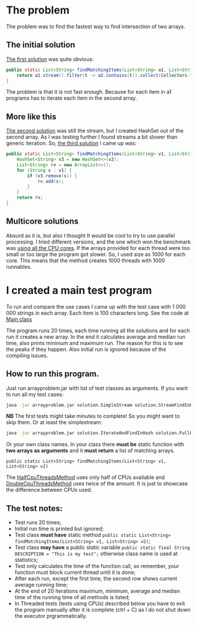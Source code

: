 # The problem

The problem was to find the fastest way to find intersection of two arrays.

## The initial solution

[The first solution](solutions/solution/SimpleStream.java)  was quite obvious:

```java
public static List<String> findMatchingItems(List<String> a1, List<String> a2) {
    return a1.stream().filter(t -> a2.contains(t)).collect(Collectors.toList());
}
```

The problem is that it is not fast enough. Because for each item in a1 programs has to iterate each item in the second array.

## More like this

[The second solution](solutions/solution/StreamFindInHash.java) was still the stream, but I created HashSet out of the second array. As I was testing further I found streams a bit slower than generic iteration. So, [the third solution](solutions/solution/IterateAndFindInHash.java) I came up was:

```java
public static List<String> findMatchingItems(List<String> v1, List<String> v2) {
    HashSet<String> v3 = new HashSet<>(v2);
    List<String> rv = new ArrayList<>();
    for (String s : v1) {
        if (v3.remove(s)) {
            rv.add(s);
        }
    }
    return rv;
}
```

## Multicore solutions

Absurd as it is, but also I thought It would be cool to try to use parallel processing. I tried different versions, and the one which won the benchmark was [using all the CPU cores](solutions/solution/FullCpuThreadsMethod.java). If the arrays provided for each thread were too small or too large the program got slower. So, I used size as 1000 for each core. This means that the method creates 1000 threads with 1000 runnables.

# I created a main test program

To run and compare the use cases I came up with the test case with 1 000 000 strings in each array. Each item is 100 characters long. See the code at [Main class](src/main/java/Main.java)

The program runs 20 times, each time running all the solutions and for each run it creates a new array. In the end it calculates average and median run time, also prints minimum and maximum run. The reason for this is to see the peaks if they happen. Also initial run is ignored because of the compiling issues.

## How to run this program.

Just run arrayproblem.jar with list of test classes as arguments. If you want to run all my test cases:

```bash
java -jar arrayproblem.jar solution.SimpleStream solution.StreamFindInHash solution.IterateAndFindInHash solution.FullCpuThreadsMethod solution.HalfCpuThreadsMethod solution.DoubleCpuThreadsMethod
```

**NB** The first tests might take minutes to complete! So you might want to skip them. Or at least the simplestream:

```bash
java -jar arrayproblem.jar solution.IterateAndFindInHash solution.FullCpuThreadsMethod solution.HalfCpuThreadsMethod solution.DoubleCpuThreadsMethod
```


Or your own class names. In your class there **must be** static function with **two arrays as arguments** and it **must return** a list of matching arrays.

```
public static List<String> findMatchingItems(List<String> v1, List<String> v2)
```

The [HalfCpuThreadsMethod](solutions/solution/HalfCpuThreadsMethod.java) uses only half of CPUs available and [DoubleCpuThreadsMethod](solutions/solution/DoubleCpuThreadsMethod.java) uses twice of the amount. It is just to showcase the difference between CPUs used.

## The test notes:

- Test runs 20 times;
- Initial run time is printed but ignored;
- Test class **must have** static method `public static List<String> findMatchingItems(List<String> v1, List<String> v2)`;
- Test class **may have** a public static variable `public static final String DESCRIPTION = "This is my test";` otherwise class name is used at statistics;
- Test only calculates the time of the function call, so remember, your function must block current thread until it is done;
- After each run, except the first time, the second row shows current average running time;
- At the end of 20 iterations maximum, minimum, average and median time of the running time of all methods is listed;
- In Threaded tests (tests using CPUs) described below you have to exit the program manually after it is complete (ctrl + C) as I do not shut down the executor prgrammatically.

